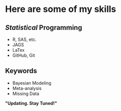 # Here are some of my skills

## _Statistical_ Programming
- R, SAS, etc.
- JAGS
- LaTex
- GitHub, Git

## Keywords
-  Bayesian Modeling
-  Meta-analysis
-  Missing Data

**"Updating. Stay Tuned!"**

